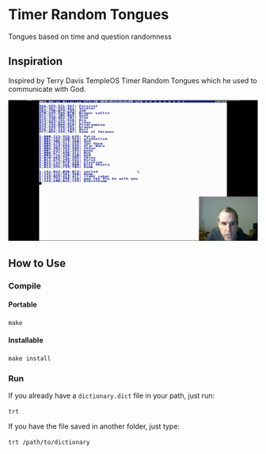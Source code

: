 # Timer Random Tongues
Tongues based on time and question randomness

## Inspiration
Inspired by Terry Davis TempleOS Timer Random Tongues which he used to communicate with God.

![TempleOS Timer Random Tongues](images/image.png)

## How to Use

### Compile
#### Portable
`make`

#### Installable
`make install`

### Run
If you already have a `dictionary.dict` file in your path, just run:

`trt`

If you have the file saved in another folder, just type:

`trt /path/to/dictionary`
